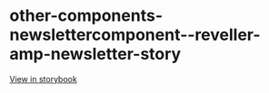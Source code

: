 # other-components-newslettercomponent--reveller-amp-newsletter-story

[View in storybook](https://raw.githack.com/Independent-Digital-News-and-Media-Ltd/standard-pwamp-sb/PR-891-sb/index.html?path=/story/other-components-newslettercomponent--reveller-amp-newsletter-story)